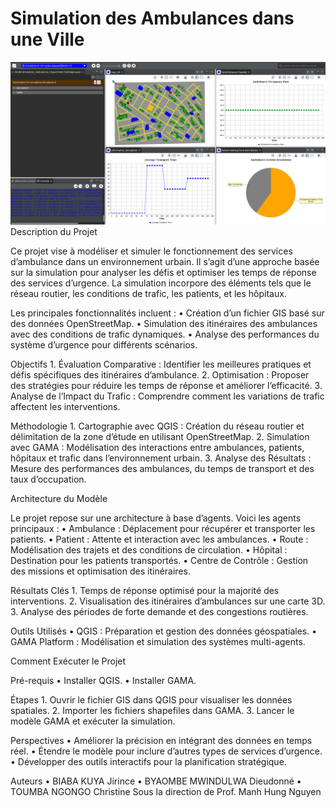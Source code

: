 # Simulation des Ambulances dans une Ville

![Simulation](simulation.png "Simulation")
Description du Projet

Ce projet vise à modéliser et simuler le fonctionnement des services d’ambulance dans un environnement urbain. Il s’agit d’une approche basée sur la simulation pour analyser les défis et optimiser les temps de réponse des services d’urgence. La simulation incorpore des éléments tels que le réseau routier, les conditions de trafic, les patients, et les hôpitaux.

Les principales fonctionnalités incluent :
	•	Création d’un fichier GIS basé sur des données OpenStreetMap.
	•	Simulation des itinéraires des ambulances avec des conditions de trafic dynamiques.
	•	Analyse des performances du système d’urgence pour différents scénarios.

Objectifs
	1.	Évaluation Comparative : Identifier les meilleures pratiques et défis spécifiques des itinéraires d’ambulance.
	2.	Optimisation : Proposer des stratégies pour réduire les temps de réponse et améliorer l’efficacité.
	3.	Analyse de l’Impact du Trafic : Comprendre comment les variations de trafic affectent les interventions.

Méthodologie
	1.	Cartographie avec QGIS : Création du réseau routier et délimitation de la zone d’étude en utilisant OpenStreetMap.
	2.	Simulation avec GAMA : Modélisation des interactions entre ambulances, patients, hôpitaux et trafic dans l’environnement urbain.
	3.	Analyse des Résultats : Mesure des performances des ambulances, du temps de transport et des taux d’occupation.

Architecture du Modèle

Le projet repose sur une architecture à base d’agents. Voici les agents principaux :
	•	Ambulance : Déplacement pour récupérer et transporter les patients.
	•	Patient : Attente et interaction avec les ambulances.
	•	Route : Modélisation des trajets et des conditions de circulation.
	•	Hôpital : Destination pour les patients transportés.
	•	Centre de Contrôle : Gestion des missions et optimisation des itinéraires.

Résultats Clés
	1.	Temps de réponse optimisé pour la majorité des interventions.
	2.	Visualisation des itinéraires d’ambulances sur une carte 3D.
	3.	Analyse des périodes de forte demande et des congestions routières.

Outils Utilisés
	•	QGIS : Préparation et gestion des données géospatiales.
	•	GAMA Platform : Modélisation et simulation des systèmes multi-agents.

Comment Exécuter le Projet

Pré-requis
	•	Installer QGIS.
	•	Installer GAMA.

Étapes
	1.	Ouvrir le fichier GIS dans QGIS pour visualiser les données spatiales.
	2.	Importer les fichiers shapefiles dans GAMA.
	3.	Lancer le modèle GAMA et exécuter la simulation.

Perspectives
	•	Améliorer la précision en intégrant des données en temps réel.
	•	Étendre le modèle pour inclure d’autres types de services d’urgence.
	•	Développer des outils interactifs pour la planification stratégique.

Auteurs
	•	BIABA KUYA Jirince
	•	BYAOMBE MWINDULWA Dieudonné
	•	TOUMBA NGONGO Christine
Sous la direction de Prof. Manh Hung Nguyen

